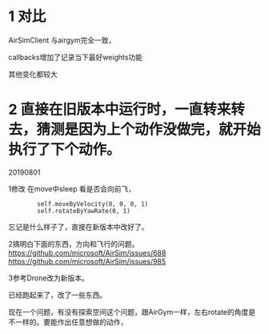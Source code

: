 # 1 对比
AirSimClient 与airgym完全一致，

callbacks增加了记录当下最好weights功能

其他变化都较大

# 2 直接在旧版本中运行时，一直转来转去，猜测是因为上个动作没做完，就开始执行了下个动作。

20190801

1修改  在move中sleep 看是否会向前飞，

            self.moveByVelocity(0, 0, 0, 1)
            self.rotateByYawRate(0, 1)
忘记是什么样子了，直接在新版本中改好了。

2搞明白下面的东西，方向和飞行的问题。
https://github.com/microsoft/AirSim/issues/688
https://github.com/microsoft/AirSim/issues/985

3参考Drone改为新版本。

已经跑起来了，改了一些东西。

现在一个问题，有没有探索空间这个问题，跟AirGym一样，左右rotate的角度是不一样的。要能作出任意想做的动作，
